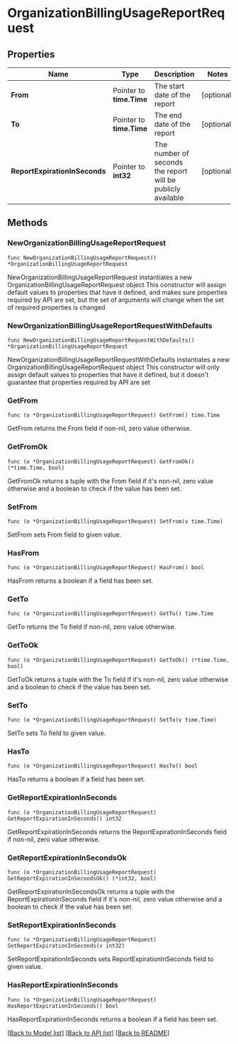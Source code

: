 # OrganizationBillingUsageReportRequest

## Properties

Name | Type | Description | Notes
------------ | ------------- | ------------- | -------------
**From** | Pointer to **time.Time** | The start date of the report | [optional] 
**To** | Pointer to **time.Time** | The end date of the report | [optional] 
**ReportExpirationInSeconds** | Pointer to **int32** | The number of seconds the report will be publicly available | [optional] 

## Methods

### NewOrganizationBillingUsageReportRequest

`func NewOrganizationBillingUsageReportRequest() *OrganizationBillingUsageReportRequest`

NewOrganizationBillingUsageReportRequest instantiates a new OrganizationBillingUsageReportRequest object
This constructor will assign default values to properties that have it defined,
and makes sure properties required by API are set, but the set of arguments
will change when the set of required properties is changed

### NewOrganizationBillingUsageReportRequestWithDefaults

`func NewOrganizationBillingUsageReportRequestWithDefaults() *OrganizationBillingUsageReportRequest`

NewOrganizationBillingUsageReportRequestWithDefaults instantiates a new OrganizationBillingUsageReportRequest object
This constructor will only assign default values to properties that have it defined,
but it doesn't guarantee that properties required by API are set

### GetFrom

`func (o *OrganizationBillingUsageReportRequest) GetFrom() time.Time`

GetFrom returns the From field if non-nil, zero value otherwise.

### GetFromOk

`func (o *OrganizationBillingUsageReportRequest) GetFromOk() (*time.Time, bool)`

GetFromOk returns a tuple with the From field if it's non-nil, zero value otherwise
and a boolean to check if the value has been set.

### SetFrom

`func (o *OrganizationBillingUsageReportRequest) SetFrom(v time.Time)`

SetFrom sets From field to given value.

### HasFrom

`func (o *OrganizationBillingUsageReportRequest) HasFrom() bool`

HasFrom returns a boolean if a field has been set.

### GetTo

`func (o *OrganizationBillingUsageReportRequest) GetTo() time.Time`

GetTo returns the To field if non-nil, zero value otherwise.

### GetToOk

`func (o *OrganizationBillingUsageReportRequest) GetToOk() (*time.Time, bool)`

GetToOk returns a tuple with the To field if it's non-nil, zero value otherwise
and a boolean to check if the value has been set.

### SetTo

`func (o *OrganizationBillingUsageReportRequest) SetTo(v time.Time)`

SetTo sets To field to given value.

### HasTo

`func (o *OrganizationBillingUsageReportRequest) HasTo() bool`

HasTo returns a boolean if a field has been set.

### GetReportExpirationInSeconds

`func (o *OrganizationBillingUsageReportRequest) GetReportExpirationInSeconds() int32`

GetReportExpirationInSeconds returns the ReportExpirationInSeconds field if non-nil, zero value otherwise.

### GetReportExpirationInSecondsOk

`func (o *OrganizationBillingUsageReportRequest) GetReportExpirationInSecondsOk() (*int32, bool)`

GetReportExpirationInSecondsOk returns a tuple with the ReportExpirationInSeconds field if it's non-nil, zero value otherwise
and a boolean to check if the value has been set.

### SetReportExpirationInSeconds

`func (o *OrganizationBillingUsageReportRequest) SetReportExpirationInSeconds(v int32)`

SetReportExpirationInSeconds sets ReportExpirationInSeconds field to given value.

### HasReportExpirationInSeconds

`func (o *OrganizationBillingUsageReportRequest) HasReportExpirationInSeconds() bool`

HasReportExpirationInSeconds returns a boolean if a field has been set.


[[Back to Model list]](../README.md#documentation-for-models) [[Back to API list]](../README.md#documentation-for-api-endpoints) [[Back to README]](../README.md)


